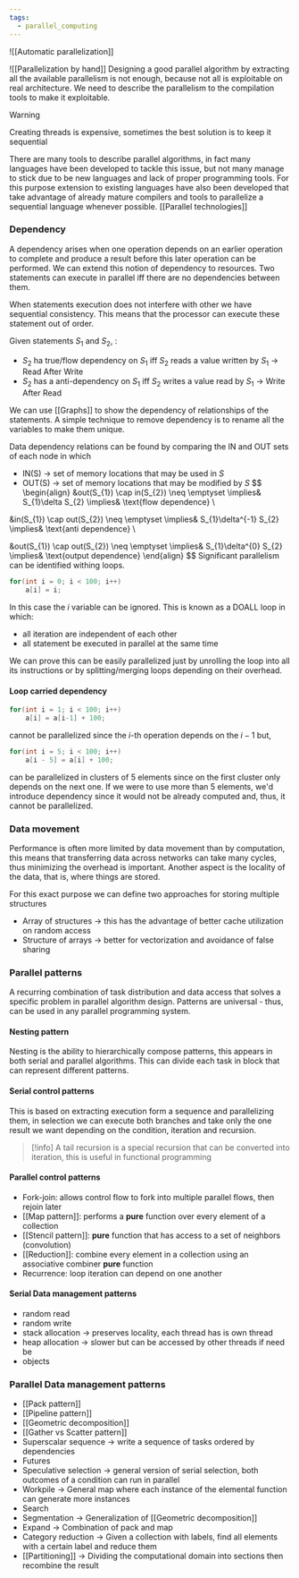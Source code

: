 ```yaml
---
tags:
  - parallel_computing
---
```

![[Automatic parallelization]]

![[Parallelization by hand]]
Designing a good parallel algorithm by extracting all the available parallelism is not enough, because not all is exploitable on real architecture. We need to describe the parallelism to the compilation tools to make it exploitable.

>[!warning]
>Creating threads is expensive, sometimes the best solution is to keep it sequential

There are many tools to describe parallel algorithms, in fact many languages have been developed to tackle this issue, but not many manage to stick due to be new languages and lack of proper programming tools. For this purpose extension to existing languages have also been developed that take advantage of already mature compilers and tools to parallelize a sequential language whenever possible.  [[Parallel technologies]]
### Dependency

A dependency arises when one operation depends on an earlier operation to complete and produce a result before this later operation can be performed. We can extend this notion of dependency to resources. Two statements can execute in parallel iff there are no dependencies between them. 

When statements execution does not interfere with other we have sequential consistency. This means that the processor can execute these  statement out of order.

Given statements $S_{1}$ and $S_{2}$, :
- $S_{2}$ ha true/flow dependency on $S_{1}$ iff $S_{2}$ reads a value written by $S_{1}$ -> Read After Write
- $S_{2}$ has a anti-dependency on $S_{1}$ iff $S_{2}$ writes a value read by $S_{1}$ -> Write After Read

We can use [[Graphs]] to show the dependency of relationships of the statements.
A simple technique to remove dependency is to rename all the variables to make them unique.

Data dependency relations can be found by comparing the IN and OUT sets of each node in which
- IN(S) $\to$ set of memory locations that may be used in $S$
- OUT(S) $\to$ set of memory locations that may be modified by $S$
$$
\begin{align}
&out(S_{1}) \cap in(S_{2}) \neq \emptyset \implies& S_{1}\delta S_{2} \implies& \text{flow dependence} \\

&in(S_{1}) \cap out(S_{2}) \neq \emptyset \implies& S_{1}\delta^{-1} S_{2} \implies& \text{anti dependence} \\

&out(S_{1}) \cap out(S_{2}) \neq \emptyset \implies& S_{1}\delta^{0} S_{2} \implies& \text{output dependence}
\end{align}
$$
Significant parallelism can be identified withing loops.
```c
for(int i = 0; i < 100; i++)
	a[i] = i;
```
In this case the $i$ variable can be ignored. This is known as a DOALL loop in which:
- all iteration are independent of each other
- all statement be executed in parallel at the same time

We can prove this can be easily parallelized just by unrolling the loop into all its instructions or by splitting/merging loops depending on their overhead.
#### Loop carried dependency
```c
for(int i = 1; i < 100; i++)
	a[i] = a[i-1] + 100;
```
cannot be parallelized since the $i$-th operation depends on the $i-1$ but,
```c
for(int i = 5; i < 100; i++)
	a[i - 5] = a[i] + 100;
```
can be parallelized in clusters of $5$ elements since on the first cluster only depends on the next one. If we were to use more than $5$ elements, we'd introduce dependency since it would not be already computed and, thus, it cannot be parallelized.
### Data movement

Performance is often more limited by data movement than by computation, this means that transferring data across networks can take many cycles, thus minimizing the overhead is important. Another aspect is the locality of the data, that is, where things are stored.

For this exact purpose we can define two approaches for storing multiple structures 
- Array of structures ->  this has the advantage of better cache utilization on random access
- Structure of arrays -> better for vectorization and avoidance of false sharing
### Parallel patterns

A recurring combination of task distribution and data access that solves a specific problem in parallel algorithm design. Patterns are universal - thus, can be used in any parallel programming system. 
#### Nesting pattern

Nesting is the ability to hierarchically compose patterns, this appears in both serial and parallel algorithms. This can divide each task in block that can represent different patterns.
#### Serial control patterns

This is based on extracting execution form a sequence and parallelizing them, in selection we can execute both branches and take only the one result we want depending on the condition, iteration and recursion.

>[!info]
>A tail recursion is a special recursion that can be converted into iteration, this is useful in functional programming
#### Parallel control patterns

- Fork-join: allows control flow to fork into multiple parallel flows, then rejoin later
- [[Map pattern]]: performs a **pure** function over every element of a collection
- [[Stencil pattern]]: **pure** function that has access to a set of neighbors (convolution)
- [[Reduction]]: combine every element in a collection using an associative combiner **pure** function
- Recurrence: loop iteration can depend on one another
#### Serial Data management patterns

- random read
- random write
- stack allocation $\to$ preserves locality, each thread has is own thread
- heap allocation $\to$ slower but can be accessed by other threads if need be
- objects
### Parallel Data management patterns

- [[Pack pattern]]
- [[Pipeline pattern]]
- [[Geometric decomposition]]
- [[Gather vs Scatter pattern]]
- Superscalar sequence -> write a sequence of tasks ordered by dependencies
- Futures
- Speculative selection -> general version of serial selection, both outcomes of a condition can run in parallel
- Workpile -> General map where each instance of the elemental function can generate more instances
- Search
- Segmentation -> Generalization of [[Geometric decomposition]]
- Expand -> Combination of pack and map
- Category reduction -> Given a collection with labels, find all elements with a certain label and reduce them
- [[Partitioning]] -> Dividing the computational domain into sections then recombine the result
